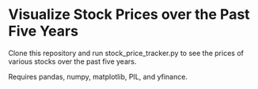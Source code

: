 # Visualize Stock Prices over the Past Five Years

Clone this repository and run stock_price_tracker.py to see the prices of various stocks over the past five years.

Requires pandas, numpy, matplotlib, PIL, and yfinance.
